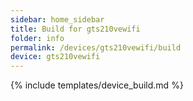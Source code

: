 ```yaml
---
sidebar: home_sidebar
title: Build for gts210vewifi
folder: info
permalink: /devices/gts210vewifi/build
device: gts210vewifi
---
```

{% include templates/device_build.md %}
